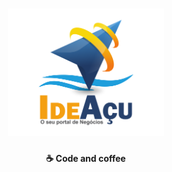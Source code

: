 <h1 align="center">
    <img alt="" title="" src="./frontend/src/assets/Logo.png" width="250px" />
</h1>

<h4 align="center">
  ☕ Code and coffee
</h4>

